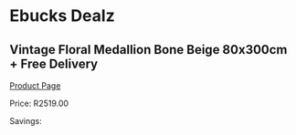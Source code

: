 
# Ebucks Dealz
## Vintage Floral Medallion Bone Beige 80x300cm + Free Delivery
[Product Page](https://www.ebucks.com/web/shop/productSelected.do?prodId=1210583008&catId=1209942441)

Price: R2519.00

Savings: 


	